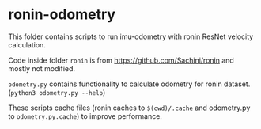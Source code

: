 # ronin-odometry

This folder contains scripts to run imu-odometry with ronin ResNet velocity calculation.

Code inside folder `ronin` is from https://github.com/Sachini/ronin and mostly not modified.

`odometry.py` contains functionality to calculate odometry for ronin dataset. (`python3 odometry.py --help`)


These scripts cache files (ronin caches to `$(cwd)/.cache` and odometry.py to `odometry.py.cache`) to improve performance.



